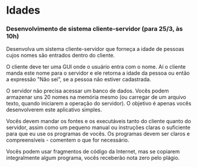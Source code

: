 # Idades
### Desenvolvimento de sistema cliente-servidor (para 25/3, às 10h)

Desenvolva um sistema cliente-servidor que forneça a idade de pessoas cujos nomes são entrados dentro do cliente.

O cliente deve ter uma GUI onde o usuário entra com o nome. Aí o cliente manda este nome para o servidor e ele retorna a idade da pessoa ou então a expressão "Não sei", se a pessoa não estiver cadastrada.

O servidor não precisa acessar um banco de dados. Vocês podem armazenar uns 20 nomes na memória mesmo (ou carregar de um arquivo texto, quando iniciarem a operação do servidor). O objetivo é apenas vocês desenvolverem este aplicativo simples.

Vocês devem mandar os fontes e os executáveis tanto do cliente quanto do servidor, assim como um pequeno manual ou instruções claras o suficiente para que eu use os programas de vocês. Os programas devem ser claros e compreensíveis - comentem o que for necessário.

Vocês podem usar fragmentos de código da Internet, mas se copiarem integralmente algum programa, vocês receberão nota zero pelo plágio.

